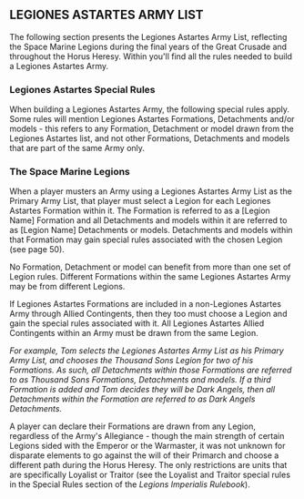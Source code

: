 ## LEGIONES ASTARTES ARMY LIST

The following section presents the Legiones Astartes Army List, reflecting the Space Marine Legions during the final years of the Great Crusade and throughout the Horus Heresy. Within you'll find all the rules needed to build a Legiones Astartes Army.

### Legiones Astartes Special Rules
When building a Legiones Astartes Army, the following special rules apply. Some rules will mention Legiones Astartes Formations, Detachments and/or models - this refers to any Formation, Detachment or model drawn from the Legiones Astartes list, and not other Formations, Detachments and models that are part of the same Army only.

### The Space Marine Legions

When a player musters an Army using a Legiones Astartes Army List as the Primary Army List, that player must select a Legion for each Legiones Astartes Formation within it. The Formation is referred to as a [Legion Name] Formation and all Detachments and models within it are referred to as [Legion Name] Detachments or models. Detachments and models within that Formation may gain special rules associated with the chosen Legion (see page 50).

No Formation, Detachment or model can benefit from more than one set of Legion rules. Different Formations within the same Legiones Astartes Army may be from different Legions.

If Legiones Astartes Formations are included in a non-Legiones Astartes Army through Allied Contingents, then they too must choose a Legion and gain the special rules associated with it. All Legiones Astartes Allied Contingents within an Army must be drawn from the same Legion.

*For example, Tom selects the Legiones Astartes Army List as his Primary Army List, and chooses the Thousand Sons Legion for two of his Formations. As such, all Detachments within those Formations are referred to as Thousand Sons Formations, Detachments and models. If a third Formation is added and Tom decides they will be Dark Angels, then all Detachments within the Formation are referred to as Dark Angels Detachments.*

A player can declare their Formations are drawn from any Legion, regardless of the Army's Allegiance - though the main strength of certain Legions sided with the Emperor or the Warmaster, it was not unknown for disparate elements to go against the will of their Primarch and choose a different path during the Horus Heresy. The only restrictions are units that are specifically Loyalist or Traitor (see the Loyalist and Traitor special rules in the Special Rules section of the *Legions Imperialis Rulebook*).
